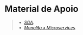 # Material de Apoio

> - _[SOA][soa]._
> - _[Monolito x Microservices][monolitoxMicroservices]._


[soa]:https://drive.google.com/file/d/1BfOd2_YQsxHaL19zJAU-EGPCwzrrqIeH/view?usp=sharing
[monolitoxMicroservices]:https://drive.google.com/file/d/1e8l-EHvOQ2lwfXS8TjKAVNcOmnMu_PKP/view?usp=sharing